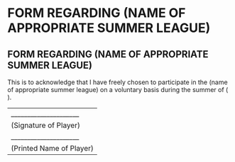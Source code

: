 # FORM REGARDING (NAME OF APPROPRIATE SUMMER LEAGUE)

## FORM REGARDING (NAME OF APPROPRIATE SUMMER LEAGUE)

This is to acknowledge that I have freely chosen to participate in the (name of appropriate summer league) on a voluntary basis during the summer of (        ).

|                          |
| :---------------------   |
| _____________________    |
| (Signature of Player)    |
| _____________________    |
| (Printed Name of Player) |
